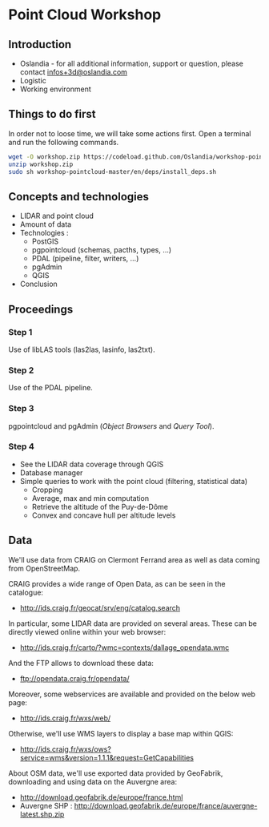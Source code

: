 # Point Cloud Workshop

## Introduction

- Oslandia - for all additional information, support or question, please contact infos+3d@oslandia.com
- Logistic
- Working environment

## Things to do first

In order not to loose time, we will take some actions first. Open a terminal and run the following commands.

```bash
wget -O workshop.zip https://codeload.github.com/Oslandia/workshop-pointcloud/zip/master
unzip workshop.zip
sudo sh workshop-pointcloud-master/en/deps/install_deps.sh
```

## Concepts and technologies

- LIDAR and point cloud
- Amount of data
- Technologies :
  - PostGIS
  - pgpointcloud (schemas, pacths, types, ...)
  - PDAL (pipeline, filter, writers, ...)
  - pgAdmin
  - QGIS
- Conclusion

## Proceedings

### Step 1

Use of libLAS tools (las2las, lasinfo, las2txt).

### Step 2

Use of the PDAL pipeline.

### Step 3

pgpointcloud and pgAdmin (*Object Browsers* and *Query Tool*).

### Step 4

- See the LIDAR data coverage through QGIS
- Database manager
- Simple queries to work with the point cloud (filtering, statistical data)
  - Cropping
  - Average, max and min computation
  - Retrieve the altitude of the Puy-de-Dôme
  - Convex and concave hull per altitude levels

## Data

We'll use data from CRAIG on Clermont Ferrand area as well as data coming from OpenStreetMap.

CRAIG provides a wide range of Open Data, as can be seen in the catalogue:
- http://ids.craig.fr/geocat/srv/eng/catalog.search

In particular, some LIDAR data are provided on several areas. These can be directly viewed online within your web browser:
- http://ids.craig.fr/carto/?wmc=contexts/dallage_opendata.wmc

And the FTP allows to download these data:
- ftp://opendata.craig.fr/opendata/

Moreover, some webservices are available and provided on the below web page:
- http://ids.craig.fr/wxs/web/

Otherwise, we'll use WMS layers to display a base map within QGIS:
- http://ids.craig.fr/wxs/ows?service=wms&version=1.1.1&request=GetCapabilities

About OSM data, we'll use exported data provided by GeoFabrik, downloading and using data on the Auvergne area:
- http://download.geofabrik.de/europe/france.html
- Auvergne SHP : http://download.geofabrik.de/europe/france/auvergne-latest.shp.zip
